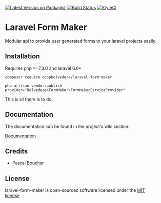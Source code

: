 [![Latest Version on Packagist](https://img.shields.io/badge/packagist-v1.1.4-blue)](https://packagist.org/packages/coopbelvedere/laravel-form-maker)
[![Build Status](https://travis-ci.org/CoopBelvedere/laravel-form-maker.svg?branch=master)](https://travis-ci.org/CoopBelvedere/laravel-form-maker)
[![StyleCI](https://github.styleci.io/repos/156127313/shield?branch=master)](https://github.styleci.io/repos/156127313)

# Laravel Form Maker

Modular api to provide user generated forms to your laravel projects easily.

## Installation

Requires php >=7.3.0 and laravel 6.0+

```
composer require coopbelvedere/laravel-form-maker

php artisan vendor:publish --provider="Belvedere\FormMaker\FormMakerServiceProvider"
```

This is all there is to do.

## Documentation

The documentation can be found in the project's wiki section.

[Documentation](https://github.com/CoopBelvedere/laravel-form-maker/wiki)

## Credits

- [Pascal Boucher](https://github.com/pascalboucher)

## License

laravel-form-maker is open-sourced software licensed under the [MIT license](https://github.com/CoopBelvedere/laravel-form-maker/blob/master/LICENSE.md)
